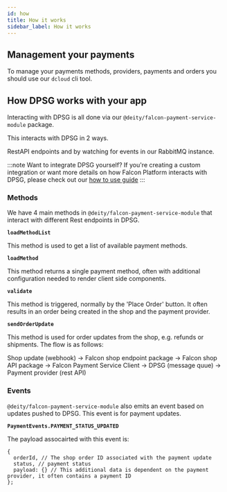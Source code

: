 ```yaml
---
id: how
title: How it works
sidebar_label: How it works
---
```


## Management your payments

To manage your payments methods, providers, payments and orders you should use our `dcloud` cli tool.

## How DPSG works with your app

Interacting with DPSG is all done via our `@deity/falcon-payment-service-module` package.

This interacts with DPSG in 2 ways.

RestAPI endpoints and by watching for events in our RabbitMQ instance.


:::note Want to integrate DPSG yourself?
If you're creating a custom integration or want more details on how Falcon Platform interacts with DPSG, please check out our [how to use guide](../getting-started/usage)
:::

### Methods

We have 4 main methods in `@deity/falcon-payment-service-module` that interact with different Rest endpoints in DPSG.

**`loadMethodList`**

This method is used to get a list of available payment methods.

**`loadMethod`**

This method returns a single payment method, often with additional configuration needed to render client side components.

**`validate`**

This method is triggered, normally by the 'Place Order' button. It often results in an order being created in the shop and the payment provider.

**`sendOrderUpdate`**

This method is used for order updates from the shop, e.g. refunds or shipments. The flow is as follows:

Shop update (webhook) -> Falcon shop endpoint package -> Falcon shop API package -> Falcon Payment Service Client -> DPSG (message quue) -> Payment provider (rest API)

### Events

`@deity/falcon-payment-service-module` also emits an event based on updates pushed to DPSG. This event is for payment updates.

**`PaymentEvents.PAYMENT_STATUS_UPDATED`**

The payload assocairted with this event is:

```
{
  orderId, // The shop order ID associated with the payment update
  status, // payment status
  payload: {} // This additional data is dependent on the payment provider, it often contains a payment ID
};
```
